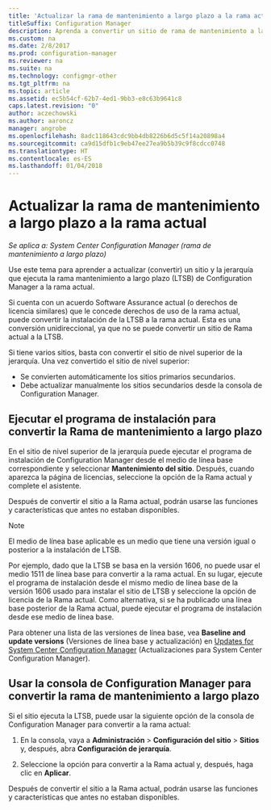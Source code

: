 ```yaml
---
title: 'Actualizar la rama de mantenimiento a largo plazo a la rama actual '
titleSuffix: Configuration Manager
description: Aprenda a convertir un sitio de rama de mantenimiento a largo plazo en un sitio de rama actual.
ms.custom: na
ms.date: 2/8/2017
ms.prod: configuration-manager
ms.reviewer: na
ms.suite: na
ms.technology: configmgr-other
ms.tgt_pltfrm: na
ms.topic: article
ms.assetid: ec5b54cf-62b7-4ed1-9bb3-e8c63b9641c8
caps.latest.revision: "0"
author: aczechowski
ms.author: aaroncz
manager: angrobe
ms.openlocfilehash: 8adc118643cdc9bb4db8226b6d5c5f14a20898a4
ms.sourcegitcommit: ca9d15dfb1c9eb47ee27ea9b5b39c9f8cdcc0748
ms.translationtype: HT
ms.contentlocale: es-ES
ms.lasthandoff: 01/04/2018
---
```

# <a name="upgrade-the-long-term-servicing-branch-to-the-current-branch"></a>Actualizar la rama de mantenimiento a largo plazo a la rama actual

*Se aplica a: System Center Configuration Manager (rama de mantenimiento a largo plazo)*

Use este tema para aprender a actualizar (convertir) un sitio y la jerarquía que ejecuta la rama mantenimiento a largo plazo (LTSB) de Configuration Manager a la rama actual.

Si cuenta con un acuerdo Software Assurance actual (o derechos de licencia similares) que le concede derechos de uso de la rama actual, puede convertir la instalación de la LTSB a la rama actual.  Esta es una conversión unidireccional, ya que no se puede convertir un sitio de Rama actual a la LTSB.

Si tiene varios sitios, basta con convertir el sitio de nivel superior de la jerarquía. Una vez convertido el sitio de nivel superior:
- Se convierten automáticamente los sitios primarios secundarios.
-   Debe actualizar manualmente los sitios secundarios desde la consola de Configuration Manager.

## <a name="run-setup-to-convert-the-long-term-servicing-branch"></a>Ejecutar el programa de instalación para convertir la Rama de mantenimiento a largo plazo
En el sitio de nivel superior de la jerarquía puede ejecutar el programa de instalación de Configuration Manager desde el medio de línea base correspondiente y seleccionar **Mantenimiento del sitio**.  Después, cuando aparezca la página de licencias, seleccione la opción de la Rama actual y complete el asistente.

Después de convertir el sitio a la Rama actual, podrán usarse las funciones y características que antes no estaban disponibles.

> [!NOTE]  
> El medio de línea base aplicable es un medio que tiene una versión igual o posterior a la instalación de LTSB.

Por ejemplo, dado que la LTSB se basa en la versión 1606, no puede usar el medio 1511 de línea base para convertir a la rama actual. En su lugar, ejecute el programa de instalación desde el mismo medio de línea base de la versión 1606 usado para instalar el sitio de LTSB y seleccione la opción de licencia de la Rama actual.  Como alternativa, si se ha publicado una línea base posterior de la Rama actual, puede ejecutar el programa de instalación desde ese medio de línea base.

Para obtener una lista de las versiones de línea base, vea **Baseline and update versions** (Versiones de línea base y actualización) en [Updates for System Center Configuration Manager](/sccm/core/servers/manage/updates) (Actualizaciones para System Center Configuration Manager).

## <a name="use-the-configuration-manager-console-to-convert-the-long-term-servicing-branch"></a>Usar la consola de Configuration Manager para convertir la rama de mantenimiento a largo plazo
Si el sitio ejecuta la LTSB, puede usar la siguiente opción de la consola de Configuration Manager para convertir a la rama actual:

 1. En la consola, vaya a **Administración** > **Configuración del sitio** > **Sitios** y, después, abra **Configuración de jerarquía**.  

 2. Seleccione la opción para convertir a la Rama actual y, después, haga clic en **Aplicar**.  

Después de convertir el sitio a la Rama actual, podrán usarse las funciones y características que antes no estaban disponibles.
